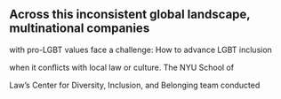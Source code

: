 ## Across this inconsistent global landscape, multinational companies

with pro-LGBT values face a challenge: How to advance LGBT inclusion

when it conﬂicts with local law or culture. The NYU School of

Law’s Center for Diversity, Inclusion, and Belonging team conducted